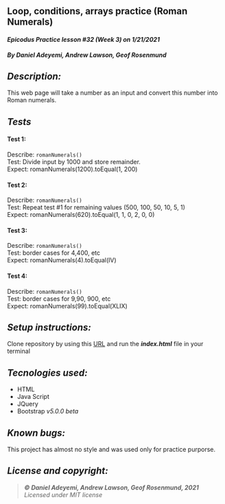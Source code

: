 ## Loop, conditions, arrays practice (Roman Numerals)
#### *Epicodus Practice lesson #32 (Week 3) on 1/21/2021*
***By Daniel Adeyemi, Andrew Lawson, Geof Rosenmund***

## *Description:*
This web page will take a number as an input and convert  this number into Roman numerals.

## *Tests*
 
#### Test 1:
Describe: `romanNumerals()`   
Test: Divide input by 1000 and store remainder.   
Expect: romanNumerals(1200).toEqual(1, 200) 
#### Test 2:
Describe: `romanNumerals()`   
Test: Repeat test #1 for remaining values (500, 100, 50, 10, 5, 1)   
Expect: romanNumerals(620).toEqual(1, 1, 0, 2, 0, 0)
#### Test 3:
Describe: `romanNumerals()`   
Test: border cases for 4,400, etc      
Expect: romanNumerals(4).toEqual(IV)  
#### Test 4:
Describe: `romanNumerals()`   
Test: border cases for 9,90, 900, etc      
Expect: romanNumerals(99).toEqual(XLIX) 

## *Setup instructions:*
Clone repository by using this [URL](https://github.com/DanielAdeyemi/Epicodus_1_21_practice_romanNumerals.git) and run the ***index.html*** file in your terminal

## *Tecnologies used:*
* HTML
* Java Script
* JQuery
* Bootstrap *v5.0.0 beta*

## *Known bugs:*
This project has almost no style and was used only for practice purporse.

## *License and copyright:*

> ***© Daniel Adeyemi, Andrew Lawson, Geof Rosenmund, 2021***   
> *Licensed under MIT license*

